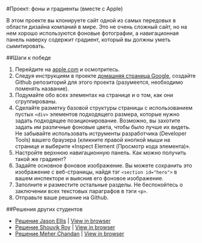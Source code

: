 #Проект: фоны и градиенты (вместе с Apple)

В этом проекте вы клонируете сайт одной из самых передовых в области дизайна компаний в мире. Это не очень сложный сайт, но на нем хорошо используются фоновые фотографии, а навигационная панель наверху содержит градиент, который вы должны уметь сымитировать.

##Шаги к победе

1. Перейдите на [apple.com](http://www.apple.com/) и осмотритесь.
2. Следуя инструкциям в проекте [домашняя страница Google](http://codenamecrud.ru/basics-of-web-development/project-html-css), создайте Github репозиторий для этого проекта (разумеется, необходимо поменять название).
4. Подумайте обо всех элементах на странице и о том, как они сгруппированы.
5. Сделайте разметку базовой структуры страницы с использованием пустых `<div>` элементов подходящего размера, которые нужно задать подходящее позиционирование. Возможно, вы захотите задать им различные фоновые цвета, чтобы было лучше их видеть. Не забывайте использовать иструменты разработчика (Developer Tools) вашего браузера (кликните правой кнопкой мыши на странице и выберите «Inspect Element (Просмотр кода элемента)». 
6. Настройте верхнюю навигационную панель. Как можно получить такой же градиент?
7. Задайте основное фоновое изображение. Вы можете сохранить это изображение с веб-страницы, найдя тэг `<section id="hero">` в вашем инспекторе и выяснив его фоновое изображение.
8. Заполните и разместите остальные разделы. Не беспокойтесь о заключении всех текстовых параграфов в тэги `<p>`.
8. Отправьте ваше решение на Github.

##Решения других студентов

+ [Решение Jason Ellis](https://github.com/jason-ellis/apple-homepage) | [View in browser](http://htmlpreview.github.io/?https://github.com/jason-ellis/apple-homepage/blob/master/index.html)
+ [Решение Shouvik Roy](https://github.com/royshouvik/applehome) | [View in browser](http://htmlpreview.github.io/?https://github.com/royshouvik/applehome/blob/master/index.html)
+ [Решение Meher Chandan](https://github.com/meherchandan/Apple_Project) | [View in browser](http://htmlpreview.github.io/?https://github.com/meherchandan/Apple_Project/blob/master/Index.html)
